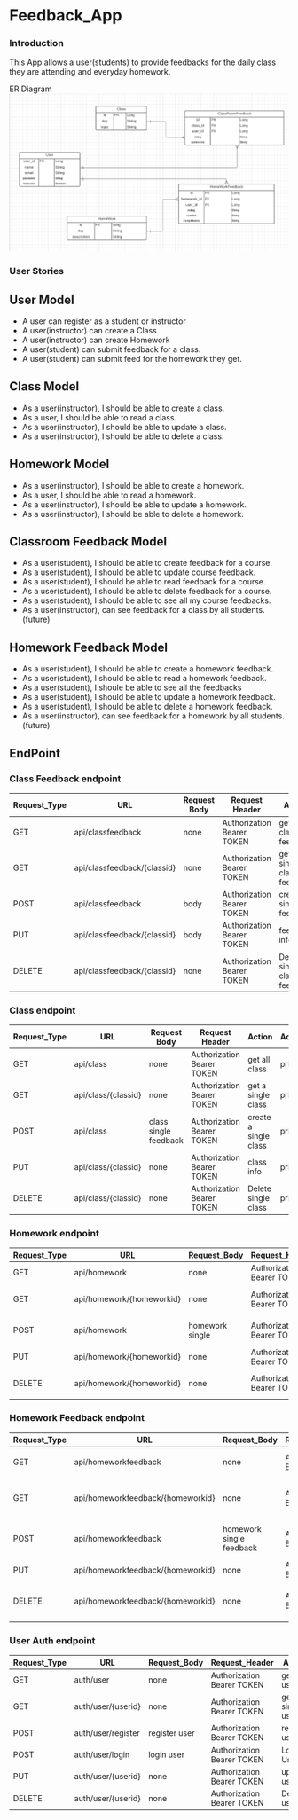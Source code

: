 # Feedback_App

### Introduction

This App allows a user(students) to provide feedbacks for the daily class they are attending and everyday homework.

ER Diagram
![Feedback](assets/erd.png)

### User Stories

## User Model
- A user can register as a student or instructor
- A user(instructor) can create a Class 
- A user(instructor) can create Homework 
- A user(student) can submit feedback for a class.
- A user(student) can submit feed for the homework they get.


## Class Model
- As a user(instructor), I should be able to create a class.
- As a user, I should be able to read a class.
- As a user(instructor), I should be able to update a class.
- As a user(instructor), I should be able to delete a class.


## Homework Model
- As a user(instructor), I should be able to create a homework.
- As a user, I should be able to read a homework.
- As a user(instructor), I should be able to update a homework.
- As a user(instructor), I should be able to delete a homework.


## Classroom Feedback Model
- As a user(student), I should be able to create feedback for a course.
- As a user(student), I should be able to update course feedback.
- As a user(student), I should be able to read feedback for a course.
- As a user(student), I should be able to delete feedback for a course.
- As a user(student), I should be able to see all my course feedbacks.
- As a user(instructor), can see feedback for a class by all students. (future)


## Homework Feedback Model
- As a user(student), I should be able to create a homework feedback.
- As a user(student), I should be able to read a homework feedback.
- As a user(student), I shoule be able to see all the feedbacks
- As a user(student), I should be able to update a homework feedback.
- As a user(student), I should be able to delete a homework feedback.
- As a user(instructor), can see feedback for a homework by all students.(future)

## EndPoint

### Class Feedback endpoint 
| Request_Type| URL                       |Request Body  |Request Header            | Action                 | Access       |
| - | - | - | - | - | - |
| GET         | api/classfeedback         |none          |Authorization Bearer TOKEN| get all class feed     |private       |
|GET          |api/classfeedback/{classid}|none          |Authorization Bearer TOKEN|get a single class feed |private       |
|POST         | api/classfeedback         |body          |Authorization Bearer TOKEN|create a single feed    |private       |
|PUT          |api/classfeedback/{classid}|body          |Authorization Bearer TOKEN|feedback info           |private       |
|DELETE       |api/classfeedback/{classid}|none          |Authorization Bearer TOKEN|Delete single class feed|private       |

### Class endpoint 
| Request_Type| URL           |Request Body  |Request Header| Action       | Access       |
| - | - | - | - | - | - |
| GET   | api/class |none|Authorization Bearer TOKEN| get all class |private|
|GET|api/class/{classid}|none |Authorization Bearer TOKEN|get a single class|private|
|POST| api/class|class single feedback |Authorization Bearer TOKEN |create a single class|private|
|PUT|api/class/{classid}|none|Authorization Bearer TOKEN|class info|private|
|DELETE | api/class/{classid}|none | Authorization Bearer TOKEN| Delete single class |private|

### Homework endpoint 
| Request_Type| URL           |Request_Body  |Request_Header| Action       | Access       |
| - | - | - | - | - | - |
| GET   | api/homework |none|Authorization Bearer TOKEN| get all homework |private|
|GET|api/homework/{homeworkid}|none |Authorization Bearer TOKEN|get a single homework |private|
|POST| api/homework|homework single |Authorization Bearer TOKEN |create a single homework |private|
|PUT|api/homework/{homeworkid}|none|Authorization Bearer TOKEN|homework info|private|
|DELETE | api/homework/{homeworkid}|none | Authorization Bearer TOKEN| Delete single homework |private|


### Homework Feedback endpoint 
| Request_Type| URL           |Request_Body  |Request_Header| Action       | Access       |
| - | - | - | - | - | - |
| GET   | api/homeworkfeedback |none|Authorization Bearer TOKEN| get all homework feed|private|
|GET|api/homeworkfeedback/{homeworkid}|none |Authorization Bearer TOKEN|get a single homework homework|private|
|POST| api/homeworkfeedback|homework single feedback |Authorization Bearer TOKEN |create a single homework feed|private|
|PUT|api/homeworkfeedback/{homeworkid}|none|Authorization Bearer TOKEN|feedback info|private|
|DELETE | api/homeworkfeedback/{homeworkid}|none | Authorization Bearer TOKEN| Delete single homework feed |private|

### User Auth endpoint 
| Request_Type| URL           |Request_Body  |Request_Header| Action       | Access       |
| - | - | - | - | - | - |
| GET   | auth/user |none|Authorization Bearer TOKEN| get all user |private|
|GET|auth/user/{userid}|none |Authorization Bearer TOKEN|get a single user |private|
|POST| auth/user/register |register user |Authorization Bearer TOKEN |register user  |private|
|POST| auth/user/login |login user |Authorization Bearer TOKEN |Login User |private|
|PUT| auth/user/{userid}|none|Authorization Bearer TOKEN|update user|private|
|DELETE | auth/user/{userid}|none | Authorization Bearer TOKEN| Delete user|private|


